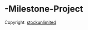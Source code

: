 # -Milestone-Project

Copyright: <a href='https://stock.pixlr.com/creator/stockunlimited'>stockunlimited</a>